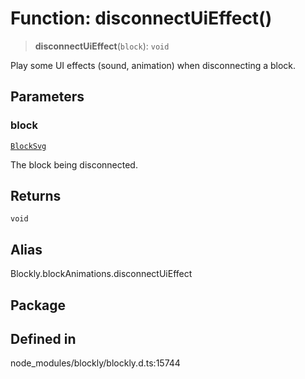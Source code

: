 # Function: disconnectUiEffect()

> **disconnectUiEffect**(`block`): `void`

Play some UI effects (sound, animation) when disconnecting a block.

## Parameters

### block

[`BlockSvg`](../../classes/BlockSvg.md)

The block being disconnected.

## Returns

`void`

## Alias

Blockly.blockAnimations.disconnectUiEffect

## Package

## Defined in

node_modules/blockly/blockly.d.ts:15744
